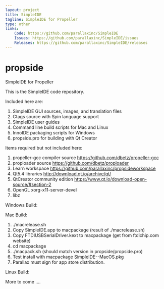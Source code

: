 ```yaml
---
layout: project
title: SimpleIDE
tagline: SimpleIDE for Propeller
type: other
links:
    Code: https://github.com/parallaxinc/SimpleIDE
    Issues: https://github.com/parallaxinc/SimpleIDE/issues
    Releases: https://github.com/parallaxinc/SimpleIDE/releases
---
```

# propside
SimpleIDE for Propeller

This is the SimpleIDE code repository.

Included here are:
  1. SimpleIDE GUI sources, images, and translation files
  2. Ctags source with Spin language support
  3. SimpleIDE user guides
  4. Command line build scripts for Mac and Linux
  5. InnoIDE packaging scripts for Windows
  6. propside.pro for building with Qt Creator
  
Items required but not included here:
  1. propeller-gcc compiler source https://github.com/dbetz/propeller-gcc
  2. proploader source https://github.com/dbetz/proploader
  3. Learn workspace https://github.com/parallaxinc/propsideworkspace
  4. Qt5.4 libraries http://download.qt.io/archive/qt/
  5. QtCreator community edition https://www.qt.io/download-open-source/#section-2
  6. OpenGL xorg-x11-server-devel
  7. libz
  
Windows Build:

Mac Build:

  1. ./macrelease.sh
  2. Copy SimpleIDE.app to macpackage (result of ./macrelease.sh)
  3. Copy FTDIUSBSerialDriver.kext to macpackage (get from ftdichip.com website)
  4. cd macpackage
  5. ./macpack.sh <version> (should match version in propside/propside.pro)
  6. Test install with macpackage SimpleIDE-<version>-MacOS.pkg
  7. Parallax must sign for app store distribution.

Linux Build:

More to come ....

